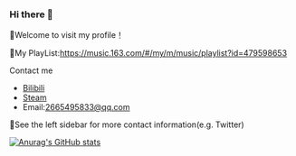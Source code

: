 ### Hi there 👋
🎉Welcome to visit my profile！

🎵My PlayList:<https://music.163.com/#/my/m/music/playlist?id=479598653>

Contact me
- [Bilibili](https://space.bilibili.com/9334274)
- [Steam](https://steamcommunity.com/id/Akiba-Ao/)
- Email:2665495833@qq.com

💬See the left sidebar for more contact information(e.g. Twitter)

[![Anurag's GitHub stats](https://github-readme-stats.vercel.app/api?username=AkibaAo)](https://github.com/anuraghazra/github-readme-stats)

<!--
**AkibaAo/AkibaAo** is a ✨ _special_ ✨ repository because its `README.md` (this file) appears on your GitHub profile.

Here are some ideas to get you started:

- 🔭 I’m currently working on ...
- 🌱 I’m currently learning ...
- 👯 I’m looking to collaborate on ...
- 🤔 I’m looking for help with ...
- 💬 Ask me about ...
- 📫 How to reach me: ...
- 😄 Pronouns: ...
- ⚡ Fun fact: ...
-->
